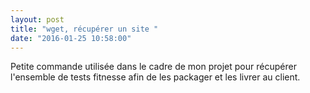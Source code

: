 ```yaml
---
layout: post
title: "wget, récupérer un site "
date: "2016-01-25 10:58:00"
---
```

Petite commande utilisée dans le cadre de mon projet pour récupérer l'ensemble de tests fitnesse afin de les packager et les livrer au client.<br /><br /><script src="//pastebin.com/embed_js/5K5QiiCh"></script><br /><br /><div style="height: 0; overflow: hidden;">wget, fitnesse, web</div>
